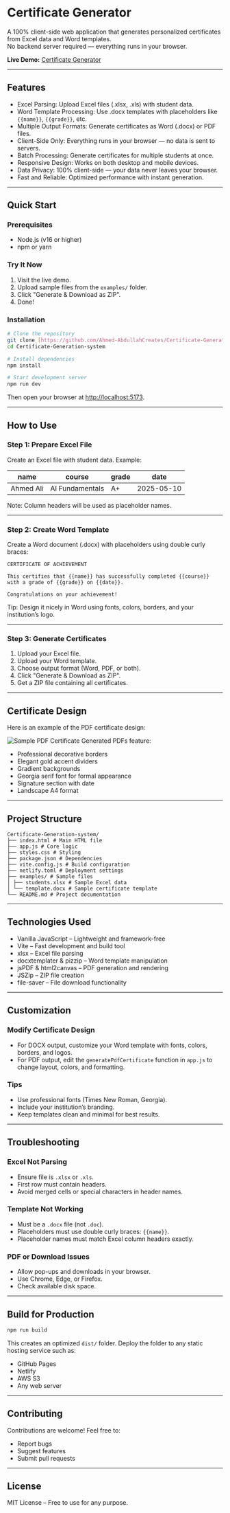 # Certificate Generator

A 100% client-side web application that generates personalized certificates from Excel data and Word templates.  
No backend server required — everything runs in your browser.

**Live Demo:** [Certificate Generator](https://heroic-bombolone-092ab1.netlify.app/)

---

## Features

- Excel Parsing: Upload Excel files (.xlsx, .xls) with student data.  
- Word Template Processing: Use .docx templates with placeholders like `{{name}}`, `{{grade}}`, etc.  
- Multiple Output Formats: Generate certificates as Word (.docx) or PDF files.  
- Client-Side Only: Everything runs in your browser — no data is sent to servers.  
- Batch Processing: Generate certificates for multiple students at once.  
- Responsive Design: Works on both desktop and mobile devices.  
- Data Privacy: 100% client-side — your data never leaves your browser.  
- Fast and Reliable: Optimized performance with instant generation.  

---

## Quick Start

### Prerequisites
- Node.js (v16 or higher)  
- npm or yarn  

### Try It Now
1. Visit the live demo.  
2. Upload sample files from the `examples/` folder.  
3. Click "Generate & Download as ZIP".  
4. Done!  

### Installation

```bash
# Clone the repository
git clone [https://github.com/Ahmed-AbdullahCreates/Certificate-Generation-system.git](https://github.com/Ahmed-AbdullahCreates/Certificate-Generation-system.git)
cd Certificate-Generation-system

# Install dependencies
npm install

# Start development server
npm run dev
````

Then open your browser at [http://localhost:5173](https://www.google.com/search?q=http://localhost:5173).

-----

## How to Use

### Step 1: Prepare Excel File

Create an Excel file with student data. Example:

| name | course | grade | date |
|------|---------|--------|------|
| Ahmed Ali | AI Fundamentals | A+ | 2025-05-10 |

Note: Column headers will be used as placeholder names.

-----

### Step 2: Create Word Template

Create a Word document (.docx) with placeholders using double curly braces:

```
CERTIFICATE OF ACHIEVEMENT

This certifies that {{name}} has successfully completed {{course}}
with a grade of {{grade}} on {{date}}.

Congratulations on your achievement!
```

Tip: Design it nicely in Word using fonts, colors, borders, and your institution’s logo.

-----

### Step 3: Generate Certificates

1.  Upload your Excel file.
2.  Upload your Word template.
3.  Choose output format (Word, PDF, or both).
4.  Click "Generate & Download as ZIP".
5.  Get a ZIP file containing all certificates.

-----

## Certificate Design

Here is an example of the PDF certificate design:

![Sample PDF Certificate](assets/certificate-demo.png)
Generated PDFs feature:

  - Professional decorative borders
  - Elegant gold accent dividers
  - Gradient backgrounds
  - Georgia serif font for formal appearance
  - Signature section with date
  - Landscape A4 format

-----

## Project Structure

```
Certificate-Generation-system/
├── index.html # Main HTML file
├── app.js # Core logic
├── styles.css # Styling
├── package.json # Dependencies
├── vite.config.js # Build configuration
├── netlify.toml # Deployment settings
├── examples/ # Sample files
│ ├── students.xlsx # Sample Excel data
│ └── template.docx # Sample certificate template
└── README.md # Project documentation
```

-----

## Technologies Used

  - Vanilla JavaScript – Lightweight and framework-free
  - Vite – Fast development and build tool
  - xlsx – Excel file parsing
  - docxtemplater & pizzip – Word template manipulation
  - jsPDF & html2canvas – PDF generation and rendering
  - JSZip – ZIP file creation
  - file-saver – File download functionality

-----

## Customization

### Modify Certificate Design

  - For DOCX output, customize your Word template with fonts, colors, borders, and logos.
  - For PDF output, edit the `generatePdfCertificate` function in `app.js` to change layout, colors, and formatting.

### Tips

  - Use professional fonts (Times New Roman, Georgia).
  - Include your institution’s branding.
  - Keep templates clean and minimal for best results.

-----

## Troubleshooting

### Excel Not Parsing

  - Ensure file is `.xlsx` or `.xls`.
  - First row must contain headers.
  - Avoid merged cells or special characters in header names.

### Template Not Working

  - Must be a `.docx` file (not `.doc`).
  - Placeholders must use double curly braces: `{{name}}`.
  - Placeholder names must match Excel column headers exactly.

### PDF or Download Issues

  - Allow pop-ups and downloads in your browser.
  - Use Chrome, Edge, or Firefox.
  - Check available disk space.

-----

## Build for Production

```bash
npm run build
```

This creates an optimized `dist/` folder.
Deploy the folder to any static hosting service such as:

  - GitHub Pages
  - Netlify
  - AWS S3
  - Any web server

-----

## Contributing

Contributions are welcome\!
Feel free to:

  - Report bugs
  - Suggest features
  - Submit pull requests

-----

## License

MIT License – Free to use for any purpose.


